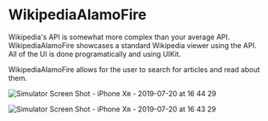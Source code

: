 # WikipediaAlamoFire

Wikipedia's API is somewhat more complex than your average API.  WikipediaAlamoFire showcases a standard Wikipedia 
viewer using the API.  All of the UI is done programatically and using UIKit.  

WikipediaAlamoFire allows for the user to search for articles and read about them.


![Simulator Screen Shot - iPhone Xʀ - 2019-07-20 at 16 44 29](https://user-images.githubusercontent.com/52182810/61583999-570ef280-ab0e-11e9-8869-e42eb7c65c25.png)

![Simulator Screen Shot - iPhone Xʀ - 2019-07-20 at 16 43 29](https://user-images.githubusercontent.com/52182810/61584005-7dcd2900-ab0e-11e9-9203-4060c7cdfe74.png)
